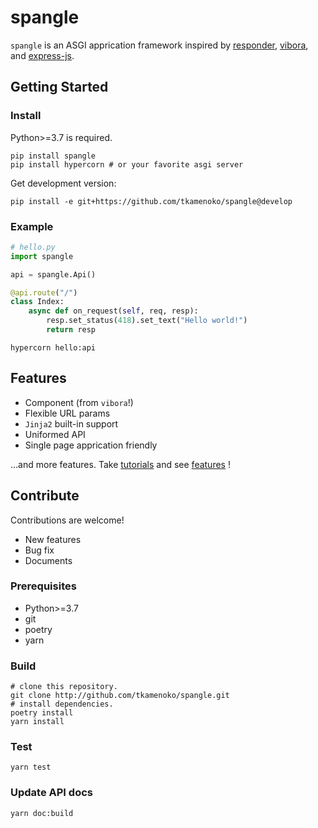 # spangle

`spangle` is an ASGI apprication framework inspired by [responder](https://github.com/taoufik07/responder), [vibora](https://github.com/vibora-io/vibora), and [express-js](https://github.com/expressjs/express/). 

## Getting Started

### Install

Python>=3.7 is required.

```shell
pip install spangle
pip install hypercorn # or your favorite asgi server
```

Get development version:
```shell
pip install -e git+https://github.com/tkamenoko/spangle@develop
```

### Example

```python
# hello.py
import spangle

api = spangle.Api()

@api.route("/")
class Index:
    async def on_request(self, req, resp):
        resp.set_status(418).set_text("Hello world!")
        return resp

```

```shell
hypercorn hello:api
```

## Features

* Component (from `vibora`!)
* Flexible URL params
* `Jinja2` built-in support
* Uniformed API
* Single page apprication friendly

...and more features. Take [tutorials](/introduction) and see [features](/advanced/index) !

## Contribute

Contributions are welcome!

* New features
* Bug fix
* Documents


### Prerequisites

* Python>=3.7
* git
* poetry
* yarn

### Build

```shell
# clone this repository.
git clone http://github.com/tkamenoko/spangle.git 
# install dependencies.
poetry install
yarn install
```

### Test 

```shell
yarn test
```

### Update API docs

```shell
yarn doc:build
```
